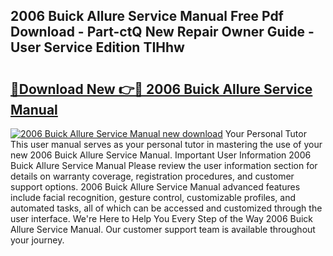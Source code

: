 ## 2006 Buick Allure Service Manual Free Pdf Download - Part-ctQ New Repair Owner Guide - User Service Edition TIHhw

# <h2><a href="http://bc47429.oget.top/?id=2006+Buick+Allure+Service+Manual">🔗Download New 👉🔴 2006 Buick Allure Service Manual</a></h2>

[![2006 Buick Allure Service Manual new download](https://i.imgur.com/5g1atiW.png)](http://bc47429.oget.top/?id=2006+Buick+Allure+Service+Manual)
Your Personal Tutor This user manual serves as your personal tutor in mastering the use of your new 2006 Buick Allure Service Manual. Important User Information 2006 Buick Allure Service Manual Please review the user information section for details on warranty coverage, registration procedures, and customer support options. 2006 Buick Allure Service Manual advanced features include facial recognition, gesture control, customizable profiles, and automated tasks, all of which can be accessed and customized through the user interface. We're Here to Help You Every Step of the Way 2006 Buick Allure Service Manual. Our customer support team is available throughout your journey.

